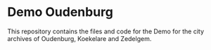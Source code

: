 # Demo Oudenburg

This repository contains the files and code for the Demo for the city archives of Oudenburg, Koekelare and Zedelgem.
